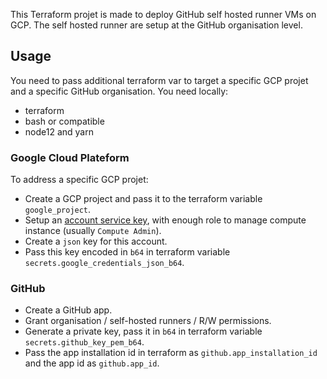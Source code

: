 This Terraform projet is made to deploy GitHub self hosted runner VMs on GCP.
The self hosted runner are setup at the GitHub organisation level.

## Usage
You need to pass additional terraform var to target a specific GCP projet and a
specific GitHub organisation. You need locally:
* terraform
* bash or compatible
* node12 and yarn

### Google Cloud Plateform
To address a specific GCP projet:
* Create a GCP project and pass it to the terraform variable `google_project`.
* Setup an [account service key](https://cloud.google.com/iam/docs/creating-managing-service-account-keys), with enough role to manage compute instance (usually `Compute Admin`).
* Create a `json` key for this account.
* Pass this key encoded in `b64` in terraform variable `secrets.google_credentials_json_b64`.

### GitHub
* Create a GitHub app.
* Grant organisation / self-hosted runners / R/W permissions.
* Generate a private key, pass it in `b64` in terraform variable `secrets.github_key_pem_b64`.
* Pass the app installation id in terraform as `github.app_installation_id` and the app id as `github.app_id`.
